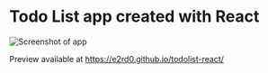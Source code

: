 # Todo List app created with React
![Screenshot of app](https://i.imgur.com/MXjGPUF.png)

Preview available at https://e2rd0.github.io/todolist-react/